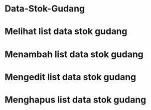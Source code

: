 # Data-Stok-Gudang

# Melihat list data stok gudang
# Menambah list data stok gudang
# Mengedit list data stok gudang
# Menghapus list data stok gudang

